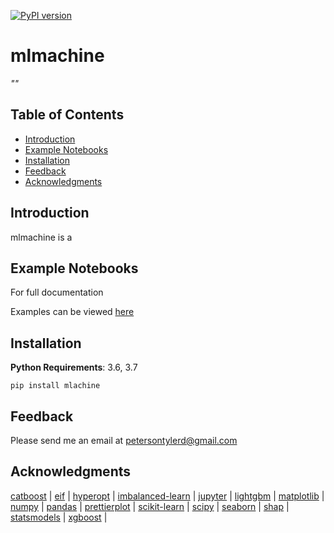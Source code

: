 [![PyPI version](https://badge.fury.io/py/mlmachine.svg)](https://badge.fury.io/py/mlmachine)

# mlmachine

<i>""</i>

## Table of Contents

- [Introduction](#introduction)
- [Example Notebooks](#Example-Notebooks)
- [Installation](#Installation)
- [Feedback](#Feedback)
- [Acknowledgments](#Acknowledgments)

## Introduction

mlmachine is a

## Example Notebooks
For full documentation

Examples can be viewed [here](https://github.com/petersontylerd/mlmachine/tree/master/notebooks)

## Installation

**Python Requirements**: 3.6, 3.7

`pip install mlachine`

## Feedback

Please send me an email at petersontylerd@gmail.com

## Acknowledgments

[catboost](https://github.com/catboost/catboost) | [eif](https://github.com/sahandha/eif) | [hyperopt](https://github.com/hyperopt/hyperopt) | [imbalanced-learn](https://github.com/scikit-learn-contrib/imbalanced-learn) | [jupyter](https://github.com/jupyter/notebook) | [lightgbm](https://github.com/microsoft/LightGBM) | [matplotlib](https://github.com/matplotlib/matplotlib) | [numpy](https://github.com/numpy/numpy) | [pandas](https://github.com/pandas-dev/pandas) | [prettierplot](https://github.com/petersontylerd/prettierplot) | [scikit-learn](https://github.com/scikit-learn/scikit-learn) | [scipy](https://github.com/scipy/scipy) | [seaborn](https://github.com/mwaskom/seaborn) | [shap](https://github.com/slundberg/shap) | [statsmodels](https://github.com/statsmodels/statsmodels) | [xgboost](https://github.com/dmlc/xgboost) |